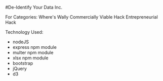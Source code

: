 #De-Identify Your Data Inc.

For Categories:
Where's Wally
Commercially Viable Hack
Entrepreneurial Hack

Technology Used:
- nodeJS
- express npm module
- multer npm module
- xlsx npm module
- bootstrap
- jQuery
- d3

